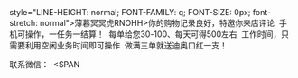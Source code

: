 <!DOCTYPE HTML PUBLIC "-//W3C//DTD HTML 4.0 Transitional//EN">
<HTML><HEAD>
<META content="text/html; charset=gb2312" http-equiv=Content-Type>
<META name=GENERATOR content="MSHTML 8.00.7601.19104"></HEAD>
<BODY><SPAN

style="LINE-HEIGHT: normal; FONT-FAMILY: q; FONT-SIZE: 0px; font-stretch: normal">薄暮冥冥虎RNOHH></SPAN>你<SPAN
style="LINE-HEIGHT: normal; FONT-FAMILY: q; FONT-SIZE: 0px; font-stretch: normal">薄暮冥冥虎TATUR></SPAN>的<SPAN
style="LINE-HEIGHT: normal; FONT-FAMILY: q; FONT-SIZE: 0px; font-stretch: normal">薄暮冥冥虎BKVTJ></SPAN>购<SPAN
style="LINE-HEIGHT: normal; FONT-FAMILY: q; FONT-SIZE: 0px; font-stretch: normal">薄暮冥冥虎YVBXJ></SPAN>物<SPAN
style="LINE-HEIGHT: normal; FONT-FAMILY: q; FONT-SIZE: 0px; font-stretch: normal">薄暮冥冥虎NTBOL></SPAN>记<SPAN
style="LINE-HEIGHT: normal; FONT-FAMILY: q; FONT-SIZE: 0px; font-stretch: normal">薄暮冥冥虎HPQGG></SPAN>录<SPAN
style="LINE-HEIGHT: normal; FONT-FAMILY: q; FONT-SIZE: 0px; font-stretch: normal">薄暮冥冥虎UUOYW></SPAN>良<SPAN
style="LINE-HEIGHT: normal; FONT-FAMILY: q; FONT-SIZE: 0px; font-stretch: normal">薄暮冥冥虎FRYGN></SPAN>好<SPAN
style="LINE-HEIGHT: normal; FONT-FAMILY: q; FONT-SIZE: 0px; font-stretch: normal">薄暮冥冥虎CYQAO></SPAN>，<SPAN
style="LINE-HEIGHT: normal; FONT-FAMILY: q; FONT-SIZE: 0px; font-stretch: normal">薄暮冥冥虎CCTHB></SPAN>特<SPAN
style="LINE-HEIGHT: normal; FONT-FAMILY: q; FONT-SIZE: 0px; font-stretch: normal">薄暮冥冥虎HJHXY></SPAN>邀<SPAN
style="LINE-HEIGHT: normal; FONT-FAMILY: q; FONT-SIZE: 0px; font-stretch: normal">薄暮冥冥虎KGEEQ></SPAN>你<SPAN
style="LINE-HEIGHT: normal; FONT-FAMILY: q; FONT-SIZE: 0px; font-stretch: normal">薄暮冥冥虎KKRIP></SPAN>来<SPAN
style="LINE-HEIGHT: normal; FONT-FAMILY: q; FONT-SIZE: 0px; font-stretch: normal">薄暮冥冥虎FEOCL></SPAN>店<SPAN
style="LINE-HEIGHT: normal; FONT-FAMILY: q; FONT-SIZE: 0px; font-stretch: normal">薄暮冥冥虎WGTJH></SPAN>评<SPAN
style="LINE-HEIGHT: normal; FONT-FAMILY: q; FONT-SIZE: 0px; font-stretch: normal">薄暮冥冥虎WPPKC></SPAN>论<SPAN
style="LINE-HEIGHT: normal; FONT-FAMILY: q; FONT-SIZE: 0px; font-stretch: normal">薄暮冥冥虎ORWUA></SPAN>
<SPAN
style="LINE-HEIGHT: normal; FONT-FAMILY: q; FONT-SIZE: 0px; font-stretch: normal">薄暮冥冥虎NWKQM></SPAN>
<SPAN
style="LINE-HEIGHT: normal; FONT-FAMILY: q; FONT-SIZE: 0px; font-stretch: normal">薄暮冥冥虎MLIKG></SPAN>手<SPAN
style="LINE-HEIGHT: normal; FONT-FAMILY: q; FONT-SIZE: 0px; font-stretch: normal">薄暮冥冥虎BGYBJ></SPAN>机<SPAN
style="LINE-HEIGHT: normal; FONT-FAMILY: q; FONT-SIZE: 0px; font-stretch: normal">薄暮冥冥虎JMDLG></SPAN>可<SPAN
style="LINE-HEIGHT: normal; FONT-FAMILY: q; FONT-SIZE: 0px; font-stretch: normal">薄暮冥冥虎PNDXQ></SPAN>操<SPAN
style="LINE-HEIGHT: normal; FONT-FAMILY: q; FONT-SIZE: 0px; font-stretch: normal">薄暮冥冥虎MJCTL></SPAN>作<SPAN
style="LINE-HEIGHT: normal; FONT-FAMILY: q; FONT-SIZE: 0px; font-stretch: normal">薄暮冥冥虎SOUAF></SPAN>，<SPAN
style="LINE-HEIGHT: normal; FONT-FAMILY: q; FONT-SIZE: 0px; font-stretch: normal">薄暮冥冥虎BCIDA></SPAN>一<SPAN
style="LINE-HEIGHT: normal; FONT-FAMILY: q; FONT-SIZE: 0px; font-stretch: normal">薄暮冥冥虎NQNUC></SPAN>任<SPAN
style="LINE-HEIGHT: normal; FONT-FAMILY: q; FONT-SIZE: 0px; font-stretch: normal">薄暮冥冥虎EQLID></SPAN>务<SPAN
style="LINE-HEIGHT: normal; FONT-FAMILY: q; FONT-SIZE: 0px; font-stretch: normal">薄暮冥冥虎RXNCS></SPAN>一<SPAN
style="LINE-HEIGHT: normal; FONT-FAMILY: q; FONT-SIZE: 0px; font-stretch: normal">薄暮冥冥虎KLMFI></SPAN>结<SPAN
style="LINE-HEIGHT: normal; FONT-FAMILY: q; FONT-SIZE: 0px; font-stretch: normal">薄暮冥冥虎COEXC></SPAN>算<SPAN
style="LINE-HEIGHT: normal; FONT-FAMILY: q; FONT-SIZE: 0px; font-stretch: normal">薄暮冥冥虎LGVSG></SPAN>！<SPAN
style="LINE-HEIGHT: normal; FONT-FAMILY: q; FONT-SIZE: 0px; font-stretch: normal">薄暮冥冥虎QGCAI></SPAN>
<SPAN
style="LINE-HEIGHT: normal; FONT-FAMILY: q; FONT-SIZE: 0px; font-stretch: normal">薄暮冥冥虎THFMG></SPAN>
<SPAN
style="LINE-HEIGHT: normal; FONT-FAMILY: q; FONT-SIZE: 0px; font-stretch: normal">薄暮冥冥虎IBMFV></SPAN>每<SPAN
style="LINE-HEIGHT: normal; FONT-FAMILY: q; FONT-SIZE: 0px; font-stretch: normal">薄暮冥冥虎OSXIN></SPAN>单<SPAN
style="LINE-HEIGHT: normal; FONT-FAMILY: q; FONT-SIZE: 0px; font-stretch: normal">薄暮冥冥虎CPKYC></SPAN>给<SPAN
style="LINE-HEIGHT: normal; FONT-FAMILY: q; FONT-SIZE: 0px; font-stretch: normal">薄暮冥冥虎XPIDL></SPAN>您<SPAN
style="LINE-HEIGHT: normal; FONT-FAMILY: q; FONT-SIZE: 0px; font-stretch: normal">薄暮冥冥虎FYDAI></SPAN>3<SPAN
style="LINE-HEIGHT: normal; FONT-FAMILY: q; FONT-SIZE: 0px; font-stretch: normal">薄暮冥冥虎NXNKV></SPAN>0<SPAN
style="LINE-HEIGHT: normal; FONT-FAMILY: q; FONT-SIZE: 0px; font-stretch: normal">薄暮冥冥虎UQSYI></SPAN>-<SPAN
style="LINE-HEIGHT: normal; FONT-FAMILY: q; FONT-SIZE: 0px; font-stretch: normal">薄暮冥冥虎MKREK></SPAN>1<SPAN
style="LINE-HEIGHT: normal; FONT-FAMILY: q; FONT-SIZE: 0px; font-stretch: normal">薄暮冥冥虎NUNKM></SPAN>0<SPAN
style="LINE-HEIGHT: normal; FONT-FAMILY: q; FONT-SIZE: 0px; font-stretch: normal">薄暮冥冥虎FPMRW></SPAN>0<SPAN
style="LINE-HEIGHT: normal; FONT-FAMILY: q; FONT-SIZE: 0px; font-stretch: normal">薄暮冥冥虎JHHDN></SPAN>、<SPAN
style="LINE-HEIGHT: normal; FONT-FAMILY: q; FONT-SIZE: 0px; font-stretch: normal">薄暮冥冥虎FOJVL></SPAN>每<SPAN
style="LINE-HEIGHT: normal; FONT-FAMILY: q; FONT-SIZE: 0px; font-stretch: normal">薄暮冥冥虎ERSPT></SPAN>天<SPAN
style="LINE-HEIGHT: normal; FONT-FAMILY: q; FONT-SIZE: 0px; font-stretch: normal">薄暮冥冥虎EUFXB></SPAN>可<SPAN
style="LINE-HEIGHT: normal; FONT-FAMILY: q; FONT-SIZE: 0px; font-stretch: normal">薄暮冥冥虎BTJLC></SPAN>得<SPAN
style="LINE-HEIGHT: normal; FONT-FAMILY: q; FONT-SIZE: 0px; font-stretch: normal">薄暮冥冥虎CEBRN></SPAN>5<SPAN
style="LINE-HEIGHT: normal; FONT-FAMILY: q; FONT-SIZE: 0px; font-stretch: normal">薄暮冥冥虎OFLSS></SPAN>0<SPAN
style="LINE-HEIGHT: normal; FONT-FAMILY: q; FONT-SIZE: 0px; font-stretch: normal">薄暮冥冥虎JWSCP></SPAN>0<SPAN
style="LINE-HEIGHT: normal; FONT-FAMILY: q; FONT-SIZE: 0px; font-stretch: normal">薄暮冥冥虎RAKKG></SPAN>左<SPAN
style="LINE-HEIGHT: normal; FONT-FAMILY: q; FONT-SIZE: 0px; font-stretch: normal">薄暮冥冥虎YURKS></SPAN>右<SPAN
style="LINE-HEIGHT: normal; FONT-FAMILY: q; FONT-SIZE: 0px; font-stretch: normal">薄暮冥冥虎GIKXD></SPAN>
<SPAN
style="LINE-HEIGHT: normal; FONT-FAMILY: q; FONT-SIZE: 0px; font-stretch: normal">薄暮冥冥虎QICEB></SPAN>
<SPAN
style="LINE-HEIGHT: normal; FONT-FAMILY: q; FONT-SIZE: 0px; font-stretch: normal">薄暮冥冥虎KXNMY></SPAN>工<SPAN
style="LINE-HEIGHT: normal; FONT-FAMILY: q; FONT-SIZE: 0px; font-stretch: normal">薄暮冥冥虎FJJHM></SPAN>作<SPAN
style="LINE-HEIGHT: normal; FONT-FAMILY: q; FONT-SIZE: 0px; font-stretch: normal">薄暮冥冥虎DMYNW></SPAN>时<SPAN
style="LINE-HEIGHT: normal; FONT-FAMILY: q; FONT-SIZE: 0px; font-stretch: normal">薄暮冥冥虎QLRBS></SPAN>间<SPAN
style="LINE-HEIGHT: normal; FONT-FAMILY: q; FONT-SIZE: 0px; font-stretch: normal">薄暮冥冥虎RMDFI></SPAN>，<SPAN
style="LINE-HEIGHT: normal; FONT-FAMILY: q; FONT-SIZE: 0px; font-stretch: normal">薄暮冥冥虎TBMSU></SPAN>只<SPAN
style="LINE-HEIGHT: normal; FONT-FAMILY: q; FONT-SIZE: 0px; font-stretch: normal">薄暮冥冥虎IYUQW></SPAN>需<SPAN
style="LINE-HEIGHT: normal; FONT-FAMILY: q; FONT-SIZE: 0px; font-stretch: normal">薄暮冥冥虎VKDXT></SPAN>要<SPAN
style="LINE-HEIGHT: normal; FONT-FAMILY: q; FONT-SIZE: 0px; font-stretch: normal">薄暮冥冥虎RKAEE></SPAN>利<SPAN
style="LINE-HEIGHT: normal; FONT-FAMILY: q; FONT-SIZE: 0px; font-stretch: normal">薄暮冥冥虎MKCGQ></SPAN>用<SPAN
style="LINE-HEIGHT: normal; FONT-FAMILY: q; FONT-SIZE: 0px; font-stretch: normal">薄暮冥冥虎VMEWJ></SPAN>空<SPAN
style="LINE-HEIGHT: normal; FONT-FAMILY: q; FONT-SIZE: 0px; font-stretch: normal">薄暮冥冥虎ITFLF></SPAN>闲<SPAN
style="LINE-HEIGHT: normal; FONT-FAMILY: q; FONT-SIZE: 0px; font-stretch: normal">薄暮冥冥虎VPJJV></SPAN>业<SPAN
style="LINE-HEIGHT: normal; FONT-FAMILY: q; FONT-SIZE: 0px; font-stretch: normal">薄暮冥冥虎OXMIV></SPAN>务<SPAN
style="LINE-HEIGHT: normal; FONT-FAMILY: q; FONT-SIZE: 0px; font-stretch: normal">薄暮冥冥虎GGEIA></SPAN>时<SPAN
style="LINE-HEIGHT: normal; FONT-FAMILY: q; FONT-SIZE: 0px; font-stretch: normal">薄暮冥冥虎SVGRK></SPAN>间<SPAN
style="LINE-HEIGHT: normal; FONT-FAMILY: q; FONT-SIZE: 0px; font-stretch: normal">薄暮冥冥虎USKBK></SPAN>即<SPAN
style="LINE-HEIGHT: normal; FONT-FAMILY: q; FONT-SIZE: 0px; font-stretch: normal">薄暮冥冥虎IRHTD></SPAN>可<SPAN
style="LINE-HEIGHT: normal; FONT-FAMILY: q; FONT-SIZE: 0px; font-stretch: normal">薄暮冥冥虎OXGXC></SPAN>操<SPAN
style="LINE-HEIGHT: normal; FONT-FAMILY: q; FONT-SIZE: 0px; font-stretch: normal">薄暮冥冥虎YPOWO></SPAN>作<SPAN
style="LINE-HEIGHT: normal; FONT-FAMILY: q; FONT-SIZE: 0px; font-stretch: normal">薄暮冥冥虎GVBKS></SPAN>
<SPAN
style="LINE-HEIGHT: normal; FONT-FAMILY: q; FONT-SIZE: 0px; font-stretch: normal">薄暮冥冥虎GJJNG></SPAN>
<SPAN
style="LINE-HEIGHT: normal; FONT-FAMILY: q; FONT-SIZE: 0px; font-stretch: normal">薄暮冥冥虎OFBWC></SPAN>做<SPAN
style="LINE-HEIGHT: normal; FONT-FAMILY: q; FONT-SIZE: 0px; font-stretch: normal">薄暮冥冥虎QWFXV></SPAN>满<SPAN
style="LINE-HEIGHT: normal; FONT-FAMILY: q; FONT-SIZE: 0px; font-stretch: normal">薄暮冥冥虎LMTUJ></SPAN>三<SPAN
style="LINE-HEIGHT: normal; FONT-FAMILY: q; FONT-SIZE: 0px; font-stretch: normal">薄暮冥冥虎EIKDP></SPAN>单<SPAN
style="LINE-HEIGHT: normal; FONT-FAMILY: q; FONT-SIZE: 0px; font-stretch: normal">薄暮冥冥虎CFRME></SPAN>就<SPAN
style="LINE-HEIGHT: normal; FONT-FAMILY: q; FONT-SIZE: 0px; font-stretch: normal">薄暮冥冥虎YLAKH></SPAN>送<SPAN
style="LINE-HEIGHT: normal; FONT-FAMILY: q; FONT-SIZE: 0px; font-stretch: normal">薄暮冥冥虎SWUEC></SPAN>迪<SPAN
style="LINE-HEIGHT: normal; FONT-FAMILY: q; FONT-SIZE: 0px; font-stretch: normal">薄暮冥冥虎ADJEY></SPAN>奥<SPAN
style="LINE-HEIGHT: normal; FONT-FAMILY: q; FONT-SIZE: 0px; font-stretch: normal">薄暮冥冥虎VOSDG></SPAN>口<SPAN
style="LINE-HEIGHT: normal; FONT-FAMILY: q; FONT-SIZE: 0px; font-stretch: normal">薄暮冥冥虎AUTTI></SPAN>红<SPAN
style="LINE-HEIGHT: normal; FONT-FAMILY: q; FONT-SIZE: 0px; font-stretch: normal">薄暮冥冥虎LNUOF></SPAN>一<SPAN
style="LINE-HEIGHT: normal; FONT-FAMILY: q; FONT-SIZE: 0px; font-stretch: normal">薄暮冥冥虎FJOIN></SPAN>支<SPAN
style="LINE-HEIGHT: normal; FONT-FAMILY: q; FONT-SIZE: 0px; font-stretch: normal">薄暮冥冥虎KOBNF></SPAN>！<SPAN
style="LINE-HEIGHT: normal; FONT-FAMILY: q; FONT-SIZE: 0px; font-stretch: normal">薄暮冥冥虎YXYUK></SPAN>

<SPAN
style="LINE-HEIGHT: normal; FONT-FAMILY: q; FONT-SIZE: 0px; font-stretch: normal">薄暮冥冥虎AIRCC></SPAN>联<SPAN
style="LINE-HEIGHT: normal; FONT-FAMILY: q; FONT-SIZE: 0px; font-stretch: normal">薄暮冥冥虎HJNHH></SPAN>系<SPAN
style="LINE-HEIGHT: normal; FONT-FAMILY: q; FONT-SIZE: 0px; font-stretch: normal">薄暮冥冥虎UHJKV></SPAN>微<SPAN
style="LINE-HEIGHT: normal; FONT-FAMILY: q; FONT-SIZE: 0px; font-stretch: normal">薄暮冥冥虎KSQKX></SPAN>信<SPAN
style="LINE-HEIGHT: normal; FONT-FAMILY: q; FONT-SIZE: 0px; font-stretch: normal">薄暮冥冥虎QMFOS></SPAN>：<SPAN
style="LINE-HEIGHT: normal; FONT-FAMILY: q; FONT-SIZE: 0px; font-stretch: normal">薄暮冥冥虎LWHQW></SPAN>
<SPAN
style="LINE-HEIGHT: normal; FONT-FAMILY: q; FONT-SIZE: 0px; font-stretch: normal">薄暮冥冥虎HJAHY></SPAN>
<SPAN

</P></BODY></HTML>

